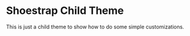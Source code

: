 Shoestrap Child Theme
=====================

This is just a child theme to show how to do some simple customizations.